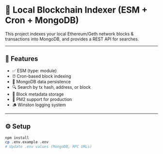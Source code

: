 # 🧱 Local Blockchain Indexer (ESM + Cron + MongoDB)

This project indexes your local Ethereum/Geth network blocks & transactions into MongoDB, and provides a REST API for searches.

---

## 🚀 Features

- ✅ ESM (type: module)
- ⏰ Cron-based block indexing
- 💾 MongoDB data persistence
- 🔍 Search by tx hash, address, or block
- 🧱 Block metadata storage
- 🧩 PM2 support for production
- 🪵 Winston logging system

---

## ⚙️ Setup

```bash
npm install
cp .env.example .env
# Update .env values (MongoDB, RPC URLs)
```
